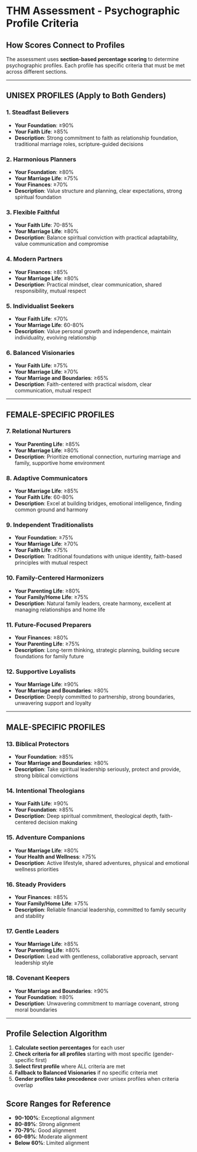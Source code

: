 # THM Assessment - Psychographic Profile Criteria

## How Scores Connect to Profiles

The assessment uses **section-based percentage scoring** to determine psychographic profiles. Each profile has specific criteria that must be met across different sections.

---

## UNISEX PROFILES (Apply to Both Genders)

### 1. **Steadfast Believers**
- **Your Foundation**: ≥90%
- **Your Faith Life**: ≥85%
- **Description**: Strong commitment to faith as relationship foundation, traditional marriage roles, scripture-guided decisions

### 2. **Harmonious Planners** 
- **Your Foundation**: ≥80%
- **Your Marriage Life**: ≥75%
- **Your Finances**: ≥70%
- **Description**: Value structure and planning, clear expectations, strong spiritual foundation

### 3. **Flexible Faithful**
- **Your Faith Life**: 70-85%
- **Your Marriage Life**: ≥80%
- **Description**: Balance spiritual conviction with practical adaptability, value communication and compromise

### 4. **Modern Partners**
- **Your Finances**: ≥85%
- **Your Marriage Life**: ≥80%
- **Description**: Practical mindset, clear communication, shared responsibility, mutual respect

### 5. **Individualist Seekers**
- **Your Faith Life**: ≤70%
- **Your Marriage Life**: 60-80%
- **Description**: Value personal growth and independence, maintain individuality, evolving relationship

### 6. **Balanced Visionaries**
- **Your Faith Life**: ≥75%
- **Your Marriage Life**: ≥70%
- **Your Marriage and Boundaries**: ≥65%
- **Description**: Faith-centered with practical wisdom, clear communication, mutual respect

---

## FEMALE-SPECIFIC PROFILES

### 7. **Relational Nurturers**
- **Your Parenting Life**: ≥85%
- **Your Marriage Life**: ≥80%
- **Description**: Prioritize emotional connection, nurturing marriage and family, supportive home environment

### 8. **Adaptive Communicators**
- **Your Marriage Life**: ≥85%
- **Your Faith Life**: 60-80%
- **Description**: Excel at building bridges, emotional intelligence, finding common ground and harmony

### 9. **Independent Traditionalists**
- **Your Foundation**: ≥75%
- **Your Marriage Life**: ≥70%
- **Your Faith Life**: ≤75%
- **Description**: Traditional foundations with unique identity, faith-based principles with mutual respect

### 10. **Family-Centered Harmonizers**
- **Your Parenting Life**: ≥80%
- **Your Family/Home Life**: ≥75%
- **Description**: Natural family leaders, create harmony, excellent at managing relationships and home life

### 11. **Future-Focused Preparers**
- **Your Finances**: ≥80%
- **Your Parenting Life**: ≥75%
- **Description**: Long-term thinking, strategic planning, building secure foundations for family future

### 12. **Supportive Loyalists**
- **Your Marriage Life**: ≥90%
- **Your Marriage and Boundaries**: ≥80%
- **Description**: Deeply committed to partnership, strong boundaries, unwavering support and loyalty

---

## MALE-SPECIFIC PROFILES

### 13. **Biblical Protectors**
- **Your Foundation**: ≥85%
- **Your Marriage and Boundaries**: ≥80%
- **Description**: Take spiritual leadership seriously, protect and provide, strong biblical convictions

### 14. **Intentional Theologians**
- **Your Faith Life**: ≥90%
- **Your Foundation**: ≥85%
- **Description**: Deep spiritual commitment, theological depth, faith-centered decision making

### 15. **Adventure Companions**
- **Your Marriage Life**: ≥80%
- **Your Health and Wellness**: ≥75%
- **Description**: Active lifestyle, shared adventures, physical and emotional wellness priorities

### 16. **Steady Providers**
- **Your Finances**: ≥85%
- **Your Family/Home Life**: ≥75%
- **Description**: Reliable financial leadership, committed to family security and stability

### 17. **Gentle Leaders**
- **Your Marriage Life**: ≥85%
- **Your Parenting Life**: ≥80%
- **Description**: Lead with gentleness, collaborative approach, servant leadership style

### 18. **Covenant Keepers**
- **Your Marriage and Boundaries**: ≥90%
- **Your Foundation**: ≥80%
- **Description**: Unwavering commitment to marriage covenant, strong moral boundaries

---

## Profile Selection Algorithm

1. **Calculate section percentages** for each user
2. **Check criteria for all profiles** starting with most specific (gender-specific first)
3. **Select first profile** where ALL criteria are met
4. **Fallback to Balanced Visionaries** if no specific criteria met
5. **Gender profiles take precedence** over unisex profiles when criteria overlap

## Score Ranges for Reference

- **90-100%**: Exceptional alignment
- **80-89%**: Strong alignment  
- **70-79%**: Good alignment
- **60-69%**: Moderate alignment
- **Below 60%**: Limited alignment